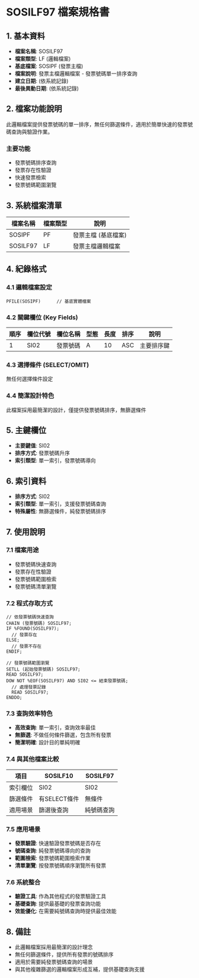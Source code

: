 # SOSILF97 檔案規格書

## 1. 基本資料
- **檔案名稱**: SOSILF97
- **檔案類型**: LF (邏輯檔案)
- **基底檔案**: SOSIPF (發票主檔)
- **檔案說明**: 發票主檔邏輯檔案 - 發票號碼單一排序查詢
- **建立日期**: (依系統記錄)
- **最後異動日期**: (依系統記錄)

## 2. 檔案功能說明
此邏輯檔案提供發票號碼的單一排序，無任何篩選條件，適用於簡單快速的發票號碼查詢與驗證作業。

### 主要功能
- 發票號碼排序查詢
- 發票存在性驗證
- 快速發票檢索
- 發票號碼範圍瀏覽

## 3. 系統檔案清單
| 檔案名稱 | 檔案類型 | 說明 |
|----------|----------|------|
| SOSIPF | PF | 發票主檔 (基底檔案) |
| SOSILF97 | LF | 發票主檔邏輯檔案 |

## 4. 紀錄格式

### 4.1 邏輯檔案設定
```
PFILE(SOSIPF)      // 基底實體檔案
```

### 4.2 關鍵欄位 (Key Fields)
| 順序 | 欄位代號 | 欄位名稱 | 型態 | 長度 | 排序 | 說明 |
|------|----------|----------|------|------|------|------|
| 1 | SI02 | 發票號碼 | A | 10 | ASC | 主要排序鍵 |

### 4.3 選擇條件 (SELECT/OMIT)
無任何選擇條件設定

### 4.4 簡潔設計特色
此檔案採用最簡潔的設計，僅提供發票號碼排序，無篩選條件

## 5. 主鍵欄位
- **主要鍵值**: SI02
- **排序方式**: 發票號碼升序
- **索引類型**: 單一索引，發票號碼導向

## 6. 索引資料
- **排序方式**: SI02
- **索引類型**: 單一索引，支援發票號碼查詢
- **特殊屬性**: 無篩選條件，純發票號碼排序

## 7. 使用說明

### 7.1 檔案用途
- 發票號碼快速查詢
- 發票存在性驗證
- 發票號碼範圍檢索
- 發票號碼清單瀏覽

### 7.2 程式存取方式
```rpg
// 依發票號碼快速查詢
CHAIN (發票號碼) SOSILF97;
IF %FOUND(SOSILF97);
  // 發票存在
ELSE;
  // 發票不存在
ENDIF;

// 發票號碼範圍瀏覽
SETLL (起始發票號碼) SOSILF97;
READ SOSILF97;
DOW NOT %EOF(SOSILF97) AND SI02 <= 結束發票號碼;
  // 處理發票記錄
  READ SOSILF97;
ENDDO;
```

### 7.3 查詢效率特色
- **高效查詢**: 單一索引，查詢效率最佳
- **無篩選**: 不做任何條件篩選，包含所有發票
- **簡潔明確**: 設計目的單純明確

### 7.4 與其他檔案比較
| 項目 | SOSILF10 | SOSILF97 |
|------|----------|----------|
| 索引欄位 | SI02 | SI02 |
| 篩選條件 | 有SELECT條件 | 無條件 |
| 適用場景 | 篩選後查詢 | 純號碼查詢 |

### 7.5 應用場景
- **發票驗證**: 快速驗證發票號碼是否存在
- **號碼查詢**: 純發票號碼導向的查詢
- **範圍檢索**: 發票號碼範圍檢索作業
- **清單瀏覽**: 按發票號碼順序瀏覽所有發票

### 7.6 系統整合
- **驗證工具**: 作為其他程式的發票驗證工具
- **基礎查詢**: 提供最基礎的發票查詢功能
- **效能優化**: 在需要純號碼查詢時提供最佳效能

## 8. 備註
- 此邏輯檔案採用最簡潔的設計理念
- 無任何篩選條件，提供所有發票的號碼排序
- 適用於需要純發票號碼查詢的場景
- 與其他複雜篩選的邏輯檔案形成互補，提供基礎查詢支援 